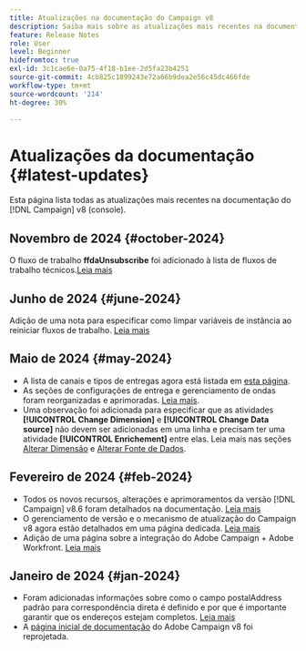 ```yaml
---
title: Atualizações na documentação do Campaign v8
description: Saiba mais sobre as atualizações mais recentes na documentação do Campaign v8
feature: Release Notes
role: User
level: Beginner
hidefromtoc: true
exl-id: 3c1cae6e-0a75-4f18-b1ee-2d5fa23b4251
source-git-commit: 4cb825c1899243e72a66b9dea2e56c45dc466fde
workflow-type: tm+mt
source-wordcount: '214'
ht-degree: 30%

---
```


# Atualizações da documentação {#latest-updates}

Esta página lista todas as atualizações mais recentes na documentação do [!DNL Campaign] v8 (console).

## Novembro de 2024 {#october-2024}

O fluxo de trabalho **ffdaUnsubscribe** foi adicionado à lista de fluxos de trabalho técnicos.[Leia mais](../../automation/workflow/technical-workflows.md)

## Junho de 2024 {#june-2024}

Adição de uma nota para especificar como limpar variáveis de instância ao reiniciar fluxos de trabalho. [Leia mais](../../automation/workflow/start-a-workflow.md)

## Maio de 2024 {#may-2024}

* A lista de canais e tipos de entregas agora está listada em [esta página](create-message.md).
* As seções de configurações de entrega e gerenciamento de ondas foram reorganizadas e aprimoradas. [Leia mais](../send/configure-and-send.md).
* Uma observação foi adicionada para especificar que as atividades **[!UICONTROL Change Dimension]** e **[!UICONTROL Change Data source]** não devem ser adicionadas em uma linha e precisam ter uma atividade **[!UICONTROL Enrichement]** entre elas. Leia mais nas seções [Alterar Dimensão](../../automation/workflow/change-dimension.md) e [Alterar Fonte de Dados](../../automation/workflow/change-data-source.md).

## Fevereiro de 2024 {#feb-2024}

* Todos os novos recursos, alterações e aprimoramentos da versão [!DNL Campaign] v8.6 foram detalhados na documentação. [Leia mais](release-notes.md)
* O gerenciamento de versão e o mecanismo de atualização do Campaign v8 agora estão detalhados em uma página dedicada. [Leia mais](upgrades.md)
* Adição de uma página sobre a integração do Adobe Campaign + Adobe Workfront. [Leia mais](../connect/ac-workfront.md)

## Janeiro de 2024 {#jan-2024}

* Foram adicionadas informações sobre como o campo postalAddress padrão para correspondência direta é definido e por que é importante garantir que os endereços estejam completos. [Leia mais](../send/direct-mail.md)
* A [página inicial de documentação](../campaign-home.md) do Adobe Campaign v8 foi reprojetada.
